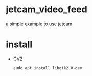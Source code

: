 # jetcam_video_feed
a simple example to use jetcam 

# install 

- CV2 
  ```
  sudo apt install libgtk2.0-dev
  ```
